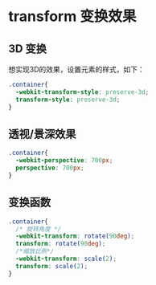 # transform 变换效果

## 3D 变换
想实现3D的效果，设置元素的样式，如下：
```css
.container{
  -webkit-transform-style: preserve-3d;
  transform-style: preserve-3d;
}
```
## 透视/景深效果
```css
.container{
  -webkit-perspective: 700px;
  perspective: 700px;
}
```
## 变换函数
```css
.container{
  /* 旋转角度 */
  -webkit-transform: rotate(90deg);
  transform: rotate(90deg);
  /*缩放比例*/
  -webkit-transform: scale(2);
  transform: scale(2);
}
```
